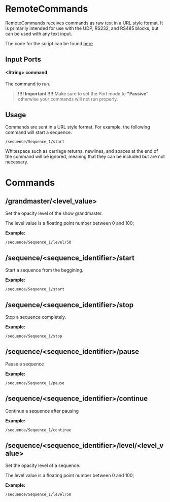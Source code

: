 # RemoteCommands


RemoteCommands receives commands as raw text in a URL style format. It is primarily intended for use with the UDP, RS232, and RS485 blocks, but can be used with any text input. 

The code for the script can be found [here](../scripts/Network/RemoteCommands.cs)

## Input Ports
#### \<String>   command 
  The command to run. 
  
>  **!!!! Important !!!!** Make sure to set the Port mode to **"Passive"** otherwise your commands will not run properly. 

## Usage
Commands are sent in a URL style format. For example, the following command will start a sequence. 
```
/sequence/Sequence_1/start
```

Whitespace such as carriage returns, newlines, and spaces at the end of the command will be ignored, meaning that they can be included but are not necessary. 

# Commands

## /grandmaster/\<level_value>
Set the opacity level of the show grandmaster.

The level value is a floating point number between 0 and 100;

**Example:**
```
/sequence/Sequence_1/level/50
```


## /sequence/\<sequence_identifier>/start
Start a sequence from the beggining.

**Example:**
```
/sequence/Sequence_1/start
```

## /sequence/\<sequence_identifier>/stop
Stop a sequence completely.

**Example:**
```
/sequence/Sequence_1/stop
```

## /sequence/\<sequence_identifier>/pause
Pause a sequence

**Example:**
```
/sequence/Sequence_1/pause
```

## /sequence/\<sequence_identifier>/continue
Continue a sequence after pausing

**Example:**
```
/sequence/Sequence_1/continue
```

## /sequence/\<sequence_identifier>/level/\<level_value>
Set the opacity level of a sequence.

The level value is a floating point number between 0 and 100;

**Example:**
```
/sequence/Sequence_1/level/50
```

